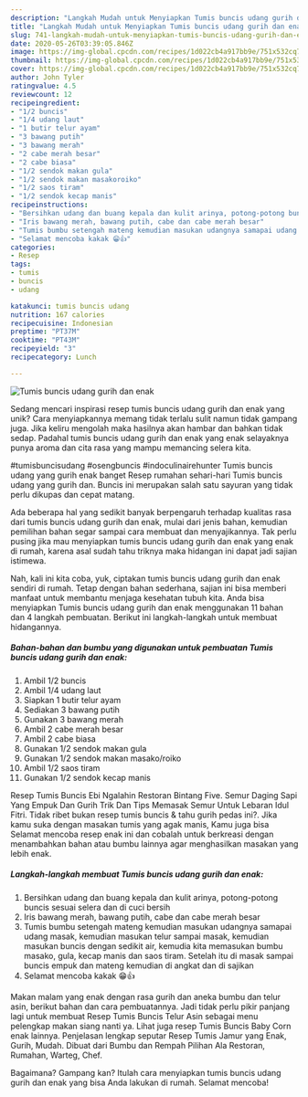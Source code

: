```yaml
---
description: "Langkah Mudah untuk Menyiapkan Tumis buncis udang gurih dan enak, Sempurna"
title: "Langkah Mudah untuk Menyiapkan Tumis buncis udang gurih dan enak, Sempurna"
slug: 741-langkah-mudah-untuk-menyiapkan-tumis-buncis-udang-gurih-dan-enak-sempurna
date: 2020-05-26T03:39:05.846Z
image: https://img-global.cpcdn.com/recipes/1d022cb4a917bb9e/751x532cq70/tumis-buncis-udang-gurih-dan-enak-foto-resep-utama.jpg
thumbnail: https://img-global.cpcdn.com/recipes/1d022cb4a917bb9e/751x532cq70/tumis-buncis-udang-gurih-dan-enak-foto-resep-utama.jpg
cover: https://img-global.cpcdn.com/recipes/1d022cb4a917bb9e/751x532cq70/tumis-buncis-udang-gurih-dan-enak-foto-resep-utama.jpg
author: John Tyler
ratingvalue: 4.5
reviewcount: 12
recipeingredient:
- "1/2 buncis"
- "1/4 udang laut"
- "1 butir telur ayam"
- "3 bawang putih"
- "3 bawang merah"
- "2 cabe merah besar"
- "2 cabe biasa"
- "1/2 sendok makan gula"
- "1/2 sendok makan masakoroiko"
- "1/2 saos tiram"
- "1/2 sendok kecap manis"
recipeinstructions:
- "Bersihkan udang dan buang kepala dan kulit arinya, potong-potong buncis sesuai selera dan di cuci bersih"
- "Iris bawang merah, bawang putih, cabe dan cabe merah besar"
- "Tumis bumbu setengah mateng kemudian masukan udangnya samapai udang masak, kemudian masukan telur sampai masak, kemudian masukan buncis dengan sedikit air, kemudia kita memasukan bumbu masako, gula, kecap manis dan saos tiram. Setelah itu di masak sampai buncis empuk dan mateng kemudian di angkat dan di sajikan"
- "Selamat mencoba kakak 😁👍"
categories:
- Resep
tags:
- tumis
- buncis
- udang

katakunci: tumis buncis udang 
nutrition: 167 calories
recipecuisine: Indonesian
preptime: "PT37M"
cooktime: "PT43M"
recipeyield: "3"
recipecategory: Lunch

---
```



![Tumis buncis udang gurih dan enak](https://img-global.cpcdn.com/recipes/1d022cb4a917bb9e/751x532cq70/tumis-buncis-udang-gurih-dan-enak-foto-resep-utama.jpg)

Sedang mencari inspirasi resep tumis buncis udang gurih dan enak yang unik? Cara menyiapkannya memang tidak terlalu sulit namun tidak gampang juga. Jika keliru mengolah maka hasilnya akan hambar dan bahkan tidak sedap. Padahal tumis buncis udang gurih dan enak yang enak selayaknya punya aroma dan cita rasa yang mampu memancing selera kita.

#tumisbuncisudang #osengbuncis #indoculinairehunter Tumis buncis udang yang gurih enak banget Resep rumahan sehari-hari Tumis buncis udang yang gurih dan. Buncis ini merupakan salah satu sayuran yang tidak perlu dikupas dan cepat matang.

Ada beberapa hal yang sedikit banyak berpengaruh terhadap kualitas rasa dari tumis buncis udang gurih dan enak, mulai dari jenis bahan, kemudian pemilihan bahan segar sampai cara membuat dan menyajikannya. Tak perlu pusing jika mau menyiapkan tumis buncis udang gurih dan enak yang enak di rumah, karena asal sudah tahu triknya maka hidangan ini dapat jadi sajian istimewa.


Nah, kali ini kita coba, yuk, ciptakan tumis buncis udang gurih dan enak sendiri di rumah. Tetap dengan bahan sederhana, sajian ini bisa memberi manfaat untuk membantu menjaga kesehatan tubuh kita. Anda bisa menyiapkan Tumis buncis udang gurih dan enak menggunakan 11 bahan dan 4 langkah pembuatan. Berikut ini langkah-langkah untuk membuat hidangannya.

<!--inarticleads1-->

##### Bahan-bahan dan bumbu yang digunakan untuk pembuatan Tumis buncis udang gurih dan enak:

1. Ambil 1/2 buncis
1. Ambil 1/4 udang laut
1. Siapkan 1 butir telur ayam
1. Sediakan 3 bawang putih
1. Gunakan 3 bawang merah
1. Ambil 2 cabe merah besar
1. Ambil 2 cabe biasa
1. Gunakan 1/2 sendok makan gula
1. Gunakan 1/2 sendok makan masako/roiko
1. Ambil 1/2 saos tiram
1. Gunakan 1/2 sendok kecap manis


Resep Tumis Buncis Ebi Ngalahin Restoran Bintang Five. Semur Daging Sapi Yang Empuk Dan Gurih Trik Dan Tips Memasak Semur Untuk Lebaran Idul Fitri. Tidak ribet bukan resep tumis buncis &amp; tahu gurih pedas ini?. Jika kamu suka dengan masakan tumis yang agak manis, Kamu juga bisa Selamat mencoba resep enak ini dan cobalah untuk berkreasi dengan menambahkan bahan atau bumbu lainnya agar menghasilkan masakan yang lebih enak. 

<!--inarticleads2-->

##### Langkah-langkah membuat Tumis buncis udang gurih dan enak:

1. Bersihkan udang dan buang kepala dan kulit arinya, potong-potong buncis sesuai selera dan di cuci bersih
1. Iris bawang merah, bawang putih, cabe dan cabe merah besar
1. Tumis bumbu setengah mateng kemudian masukan udangnya samapai udang masak, kemudian masukan telur sampai masak, kemudian masukan buncis dengan sedikit air, kemudia kita memasukan bumbu masako, gula, kecap manis dan saos tiram. Setelah itu di masak sampai buncis empuk dan mateng kemudian di angkat dan di sajikan
1. Selamat mencoba kakak 😁👍


Makan malam yang enak dengan rasa gurih dan aneka bumbu dan telur asin, berikut bahan dan cara pembuatannya. Jadi tidak perlu pikir panjang lagi untuk membuat Resep Tumis Buncis Telur Asin sebagai menu pelengkap makan siang nanti ya. Lihat juga resep Tumis Buncis Baby Corn enak lainnya. Penjelasan lengkap seputar Resep Tumis Jamur yang Enak, Gurih, Mudah. Dibuat dari Bumbu dan Rempah Pilihan Ala Restoran, Rumahan, Warteg, Chef. 

Bagaimana? Gampang kan? Itulah cara menyiapkan tumis buncis udang gurih dan enak yang bisa Anda lakukan di rumah. Selamat mencoba!
